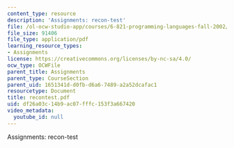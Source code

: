 ```yaml
---
content_type: resource
description: 'Assignments: recon-test'
file: /ol-ocw-studio-app/courses/6-821-programming-languages-fall-2002/df26a03c14b9ac07fffc153f3a667420_recontest.pdf
file_size: 91406
file_type: application/pdf
learning_resource_types:
- Assignments
license: https://creativecommons.org/licenses/by-nc-sa/4.0/
ocw_type: OCWFile
parent_title: Assignments
parent_type: CourseSection
parent_uid: 1651341d-d0fb-d6a6-7489-a2a52dcafac1
resourcetype: Document
title: recontest.pdf
uid: df26a03c-14b9-ac07-fffc-153f3a667420
video_metadata:
  youtube_id: null
---
```

Assignments: recon-test